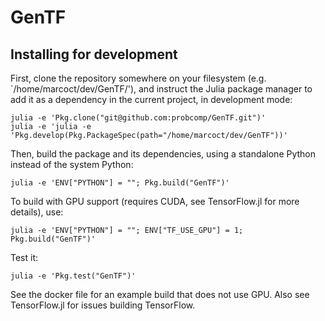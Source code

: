 # GenTF

## Installing for development

First, clone the repository somewhere on your filesystem (e.g. `/home/marcoct/dev/GenTF/'), and instruct the Julia package manager to add it as a dependency in the current project, in development mode:
```
julia -e 'Pkg.clone("git@github.com:probcomp/GenTF.git")'
julia -e 'julia -e 'Pkg.develop(Pkg.PackageSpec(path="/home/marcoct/dev/GenTF"))'
```

Then, build the package and its dependencies, using a standalone Python instead of the system Python:
```
julia -e 'ENV["PYTHON"] = ""; Pkg.build("GenTF")'
```

To build with GPU support (requires CUDA, see TensorFlow.jl for more details), use:
```
julia -e 'ENV["PYTHON"] = ""; ENV["TF_USE_GPU"] = 1; Pkg.build("GenTF")'
```

Test it:
```
julia -e 'Pkg.test("GenTF")'
```

See the docker file for an example build that does not use GPU.
Also see TensorFlow.jl for issues building TensorFlow.
